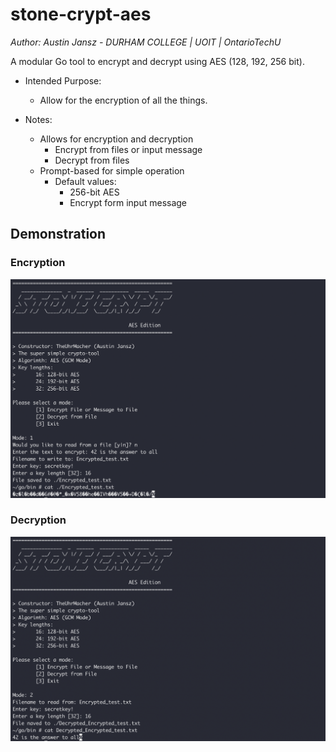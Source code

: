 # stone-crypt-aes

*Author: Austin Jansz - DURHAM COLLEGE | UOIT | OntarioTechU*

A modular Go tool to encrypt and decrypt using AES (128, 192, 256 bit).

- Intended Purpose:
    - Allow for the encryption of all the things.

- Notes:
    - Allows for encryption and decryption
      - Encrypt from files or input message
      - Decrypt from files
    - Prompt-based for simple operation
      - Default values:
        - 256-bit AES
        - Encrypt form input message

## Demonstration

### Encryption

![Encryption Mode](./images/encryption_walkthrough.png)

### Decryption

![Decryption Mode](./images/decryption_walkthrough.png)